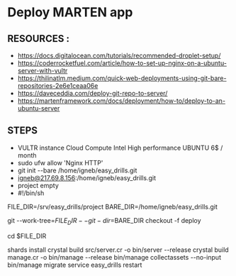 # Deploy MARTEN app

## RESOURCES :

- https://docs.digitalocean.com/tutorials/recommended-droplet-setup/
- https://coderrocketfuel.com/article/how-to-set-up-nginx-on-a-ubuntu-server-with-vultr
- https://thilinatlm.medium.com/quick-web-deployments-using-git-bare-repositories-2e6e1ceaa06e
- https://daveceddia.com/deploy-git-repo-to-server/
- https://martenframework.com/docs/deployment/how-to/deploy-to-an-ubuntu-server

## STEPS

- VULTR instance Cloud Compute Intel High performance UBUNTU 6$ / month
- sudo ufw allow 'Nginx HTTP'
- git init --bare /home/igneb/easy_drills.git
- igneb@217.69.8.156:/home/igneb/easy_drills.git
- project empty
- #!/bin/sh

FILE_DIR=/srv/easy_drills/project
BARE_DIR=/home/igneb/easy_drills.git

git --work-tree=$FILE_DIR --git-dir=$BARE_DIR checkout -f deploy

cd $FILE_DIR

shards install
crystal build src/server.cr -o bin/server --release
crystal build manage.cr -o bin/manage --release
bin/manage collectassets --no-input
bin/manage migrate
service easy_drills restart
